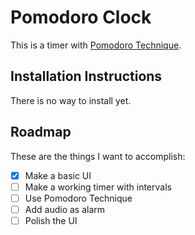# Pomodoro Clock

This is a timer with [Pomodoro Technique](https://en.wikipedia.org/wiki/Pomodoro_Technique).

## Installation Instructions

There is no way to install yet.

## Roadmap

These are the things I want to accomplish:
- [x] Make a basic UI
- [ ] Make a working timer with intervals
- [ ] Use Pomodoro Technique
- [ ] Add audio as alarm
- [ ] Polish the UI
